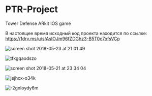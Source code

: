 # PTR-Project
Tower Defense ARkit IOS game 

В настоящее время исходный код проекта находится по ссылке:
  https://1drv.ms/u/s!AsIOJm96fZDGhz3-B5T0c7ofsVCp

![screen shot 2018-05-23 at 21 01 49](https://user-images.githubusercontent.com/30437684/46146227-ec34b800-c26a-11e8-9440-29c01cfaff06.png)

![tfkgqaodszo](https://user-images.githubusercontent.com/30437684/46146509-a0ced980-c26b-11e8-9d52-e5e7866f971a.jpg)

![screen shot 2018-05-21 at 23 34 04](https://user-images.githubusercontent.com/30437684/46146226-eb9c2180-c26a-11e8-9668-62052030482e.png)

![jejhox-o34k](https://user-images.githubusercontent.com/30437684/46146524-a75d5100-c26b-11e8-8169-976e608a19a1.jpg)

![-2gnloydy6m](https://user-images.githubusercontent.com/30437684/46146517-a4626080-c26b-11e8-8f90-db748b622779.jpg)
